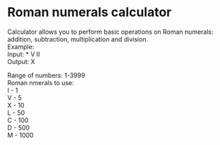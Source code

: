 # Roman numerals calculator
Calculator allows you to perform basic operations on Roman numerals: addition, subtraction, multiplication and division.  
Example:  
Input: * V II   
Output: X   

Range of numbers: 1-3999  
Roman nmerals to use:   
I - 1  
V - 5  
X - 10  
L - 50  
C - 100  
D - 500  
M - 1000  

